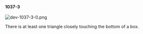 #### 1037-3
![dev-1037-3-0.png](https://github.com/lil-lab/nlvr/raw/master/nlvr/dev/images/3/dev-1037-3-0.png "dev-1037-3-0.png")

There is at least one triangle closely touching the bottom of a box.